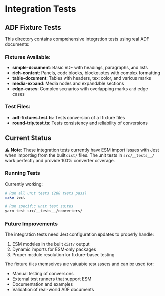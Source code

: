 # Integration Tests

## ADF Fixture Tests

This directory contains comprehensive integration tests using real ADF documents:

### Fixtures Available:
- **simple-document**: Basic ADF with headings, paragraphs, and lists
- **rich-content**: Panels, code blocks, blockquotes with complex formatting
- **table-document**: Tables with headers, text color, and various marks
- **media-expand**: Media nodes and expandable sections
- **edge-cases**: Complex scenarios with overlapping marks and edge cases

### Test Files:
- **adf-fixtures.test.ts**: Tests conversion of all fixture files
- **round-trip.test.ts**: Tests consistency and reliability of conversions

## Current Status

⚠️ **Note**: These integration tests currently have ESM import issues with Jest when importing from the built `dist/` files. The unit tests in `src/__tests__/` work perfectly and provide 100% converter coverage.

### Running Tests

Currently working:
```bash
# Run all unit tests (288 tests pass)
make test

# Run specific unit test suites
yarn test src/__tests__/converters/
```

### Future Improvements

The integration tests need Jest configuration updates to properly handle:
1. ESM modules in the built `dist/` output
2. Dynamic imports for ESM-only packages
3. Proper module resolution for fixture-based testing

The fixture files themselves are valuable test assets and can be used for:
- Manual testing of conversions
- External test runners that support ESM
- Documentation and examples
- Validation of real-world ADF documents